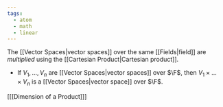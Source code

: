 ```yaml
---
tags:
  - atom
  - math
  - linear
---
```

The [[Vector Spaces|vector spaces]] over the same [[Fields|field]]  are *multiplied* using the [[Cartesian Product|Cartesian product]].
- If $V_{1},\dots,V_n$ are [[Vector Spaces|vector spaces]] over $\F$, then $V_{1}\times \dots \times V_{n}$ is a [[Vector Spaces|vector space]] over $\F$.

\[[[Dimension of a Product]]\]